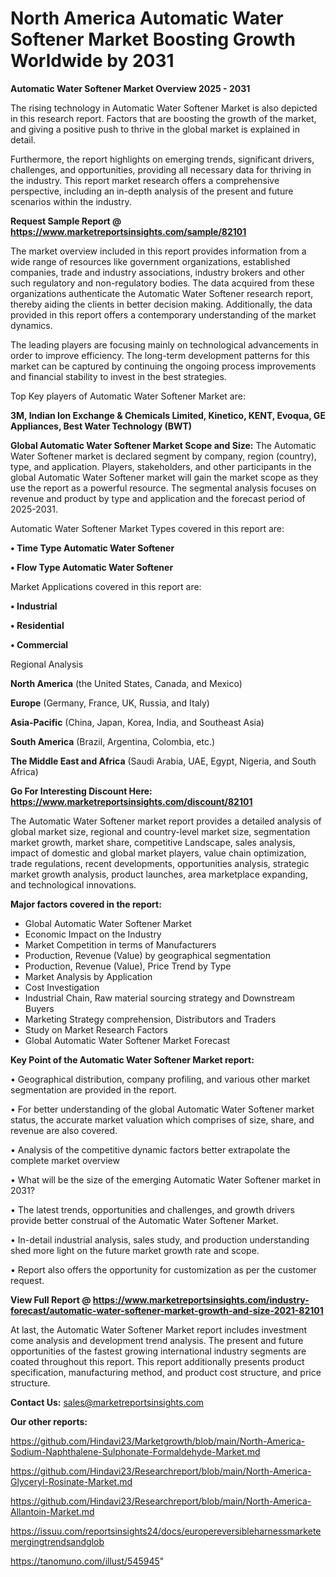 # North America Automatic Water Softener Market Boosting Growth Worldwide by 2031

<Strong> Automatic Water Softener Market Overview 2025 - 2031</strong>

The rising technology in Automatic Water Softener Market is also depicted in this research report. Factors that are boosting the growth of the market, and giving a positive push to thrive in the global market is explained in detail.

Furthermore, the report highlights on emerging trends, significant drivers, challenges, and opportunities, providing all necessary data for thriving in the industry. This report market research offers a comprehensive perspective, including an in-depth analysis of the present and future scenarios within the industry.

<strong>Request Sample Report @ <a href=https://www.marketreportsinsights.com/sample/82101>https://www.marketreportsinsights.com/sample/82101</a></strong>

The market overview included in this report provides information from a wide range of resources like government organizations, established companies, trade and industry associations, industry brokers and other such regulatory and non-regulatory bodies. The data acquired from these organizations authenticate the Automatic Water Softener research report, thereby aiding the clients in better decision making. Additionally, the data provided in this report offers a contemporary understanding of the market dynamics.

The leading players are focusing mainly on technological advancements in order to improve efficiency. The long-term development patterns for this market can be captured by continuing the ongoing process improvements and financial stability to invest in the best strategies.

Top Key players of Automatic Water Softener Market are:

<strong>3M, Indian Ion Exchange & Chemicals Limited, Kinetico, KENT, Evoqua, GE Appliances, Best Water Technology (BWT)</strong>

<strong><b>Global Automatic Water Softener Market Scope and Size:</b></strong>
The Automatic Water Softener market is declared segment by company, region (country), type, and application. Players, stakeholders, and other participants in the global Automatic Water Softener market will gain the market scope as they use the report as a powerful resource. The segmental analysis focuses on revenue and product by type and application and the forecast period of 2025-2031.

Automatic Water Softener Market Types covered in this report are:

<strong>• Time Type Automatic Water Softener

• Flow Type Automatic Water Softener</strong>

Market Applications covered in this report are:

<strong>• Industrial

• Residential

• Commercial</strong> 

Regional Analysis

<strong>North America</strong> (the United States, Canada, and Mexico)

<strong>Europe</strong> (Germany, France, UK, Russia, and Italy)

<strong>Asia-Pacific</strong> (China, Japan, Korea, India, and Southeast Asia)

<strong>South America</strong> (Brazil, Argentina, Colombia, etc.)

<strong>The Middle East and Africa</strong> (Saudi Arabia, UAE, Egypt, Nigeria, and South Africa)

<strong>Go For Interesting Discount Here: <a href=https://www.marketreportsinsights.com/discount/82101>https://www.marketreportsinsights.com/discount/82101</a></strong>

The Automatic Water Softener market report provides a detailed analysis of global market size, regional and country-level market size, segmentation market growth, market share, competitive Landscape, sales analysis, impact of domestic and global market players, value chain optimization, trade regulations, recent developments, opportunities analysis, strategic market growth analysis, product launches, area marketplace expanding, and technological innovations.

<strong><b>Major factors covered in the report:</b></strong>
<ul>
  <li>Global Automatic Water Softener Market </li>
  <li>Economic Impact on the Industry</li>
  <li>Market Competition in terms of Manufacturers</li>
  <li>Production, Revenue (Value) by geographical segmentation</li>
  <li>Production, Revenue (Value), Price Trend by Type</li>
  <li>Market Analysis by Application</li>
  <li>Cost Investigation</li>
  <li>Industrial Chain, Raw material sourcing strategy and Downstream Buyers</li>
  <li>Marketing Strategy comprehension, Distributors and Traders</li>
  <li>Study on Market Research Factors</li>
  <li>Global Automatic Water Softener Market Forecast</li>
</ul>

<strong><b>Key Point of the Automatic Water Softener Market report:</b></strong>

• Geographical distribution, company profiling, and various other market segmentation are provided in the report.

• For better understanding of the global Automatic Water Softener market status, the accurate market valuation which comprises of size, share, and revenue are also covered.

• Analysis of the competitive dynamic factors better extrapolate the complete market overview

• What will be the size of the emerging Automatic Water Softener market in 2031?

• The latest trends, opportunities and challenges, and growth drivers provide better construal of the Automatic Water Softener Market.

• In-detail industrial analysis, sales study, and production understanding shed more light on the future market growth rate and scope.

• Report also offers the opportunity for customization as per the customer request.

<strong><b>View Full Report @ <a href=https://www.marketreportsinsights.com/industry-forecast/automatic-water-softener-market-growth-and-size-2021-82101>https://www.marketreportsinsights.com/industry-forecast/automatic-water-softener-market-growth-and-size-2021-82101</a></b></strong>


At last, the Automatic Water Softener Market report includes investment come analysis and development trend analysis. The present and future opportunities of the fastest growing international industry segments are coated throughout this report. This report additionally presents product specification, manufacturing method, and product cost structure, and price structure.

<strong>Contact Us:</strong>
sales@marketreportsinsights.com

<strong>Our other reports:</strong>

<a href=https://github.com/Hindavi23/Marketgrowth/blob/main/North-America-Sodium-Naphthalene-Sulphonate-Formaldehyde-Market.md>https://github.com/Hindavi23/Marketgrowth/blob/main/North-America-Sodium-Naphthalene-Sulphonate-Formaldehyde-Market.md</a>

<a href=https://github.com/Hindavi23/Researchreport/blob/main/North-America-Glyceryl-Rosinate-Market.md>https://github.com/Hindavi23/Researchreport/blob/main/North-America-Glyceryl-Rosinate-Market.md</a>

<a href=https://github.com/Hindavi23/Researchreport/blob/main/North-America-Allantoin-Market.md>https://github.com/Hindavi23/Researchreport/blob/main/North-America-Allantoin-Market.md</a>

<a href=https://issuu.com/reportsinsights24/docs/europereversibleharnessmarketemergingtrendsandglob>https://issuu.com/reportsinsights24/docs/europereversibleharnessmarketemergingtrendsandglob</a>

<a href=https://tanomuno.com/illust/545945>https://tanomuno.com/illust/545945</a>"
